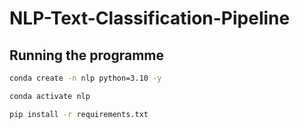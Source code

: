 # NLP-Text-Classification-Pipeline

## Running the programme

```bash
conda create -n nlp python=3.10 -y
```

```bash
conda activate nlp
```

```bash
pip install -r requirements.txt
```
